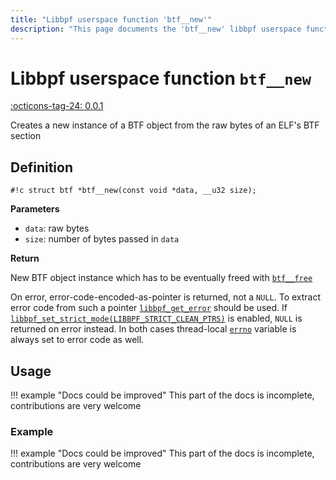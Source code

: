 ```yaml
---
title: "Libbpf userspace function 'btf__new'"
description: "This page documents the 'btf__new' libbpf userspace function, including its definition, usage, and examples."
---
```

# Libbpf userspace function `btf__new`

<!-- [LIBBPF_TAG] -->
[:octicons-tag-24: 0.0.1](https://github.com/libbpf/libbpf/releases/tag/v0.0.1)
<!-- [/LIBBPF_TAG] -->

Creates a new instance of a BTF object from the raw bytes of an ELF's BTF section

## Definition

`#!c struct btf *btf__new(const void *data, __u32 size);`

**Parameters**

- `data`: raw bytes
- `size`: number of bytes passed in `data`

**Return**

New BTF object instance which has to be eventually freed with [`btf__free`](btf__free.md)

On error, error-code-encoded-as-pointer is returned, not a `NULL`. To extract error code from such a pointer [`libbpf_get_error`](libbpf_get_error.md) should be used. If [`libbpf_set_strict_mode(LIBBPF_STRICT_CLEAN_PTRS)`](libbpf_set_strict_mode.md) is enabled, `NULL` is returned on error instead. In both cases thread-local [`errno`](https://man7.org/linux/man-pages/man3/errno.3.html) variable is always set to error code as well.

## Usage

!!! example "Docs could be improved"
    This part of the docs is incomplete, contributions are very welcome

### Example

!!! example "Docs could be improved"
    This part of the docs is incomplete, contributions are very welcome
